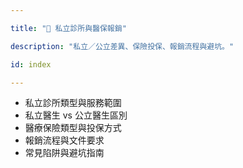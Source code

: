 ---
title: "🏥 私立診所與醫保報銷"
description: "私立／公立差異、保險投保、報銷流程與避坑。"
id: index
---


- 私立診所類型與服務範圍
- 私立醫生 vs 公立醫生區別
- 醫療保險類型與投保方式
- 報銷流程與文件要求
- 常見陷阱與避坑指南
